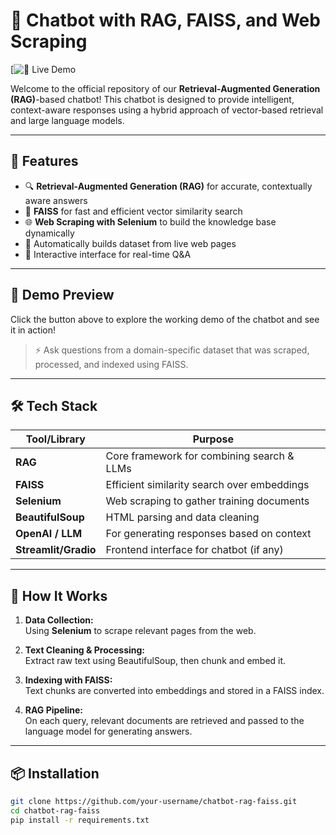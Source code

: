 # 🤖 Chatbot with RAG, FAISS, and Web Scraping

[![🔗 Live Demo](https://chabot-app-bsrraf2efxzxgimpsngbmd.streamlit.app/)

Welcome to the official repository of our **Retrieval-Augmented Generation (RAG)**-based chatbot! This chatbot is designed to provide intelligent, context-aware responses using a hybrid approach of vector-based retrieval and large language models.

---

## 🚀 Features

- 🔍 **Retrieval-Augmented Generation (RAG)** for accurate, contextually aware answers  
- 🧠 **FAISS** for fast and efficient vector similarity search  
- 🌐 **Web Scraping with Selenium** to build the knowledge base dynamically  
- 📁 Automatically builds dataset from live web pages  
- 💬 Interactive interface for real-time Q&A

---

## 📸 Demo Preview

Click the button above to explore the working demo of the chatbot and see it in action!  
> ⚡ Ask questions from a domain-specific dataset that was scraped, processed, and indexed using FAISS.

---

## 🛠️ Tech Stack

| Tool/Library     | Purpose                                      |
|------------------|----------------------------------------------|
| **RAG**          | Core framework for combining search & LLMs   |
| **FAISS**        | Efficient similarity search over embeddings  |
| **Selenium**     | Web scraping to gather training documents    |
| **BeautifulSoup**| HTML parsing and data cleaning               |
| **OpenAI / LLM** | For generating responses based on context    |
| **Streamlit/Gradio** | Frontend interface for chatbot (if any) |

---

## 🧱 How It Works

1. **Data Collection:**  
   Using **Selenium** to scrape relevant pages from the web.

2. **Text Cleaning & Processing:**  
   Extract raw text using BeautifulSoup, then chunk and embed it.

3. **Indexing with FAISS:**  
   Text chunks are converted into embeddings and stored in a FAISS index.

4. **RAG Pipeline:**  
   On each query, relevant documents are retrieved and passed to the language model for generating answers.

---

## 📦 Installation

```bash
git clone https://github.com/your-username/chatbot-rag-faiss.git
cd chatbot-rag-faiss
pip install -r requirements.txt
